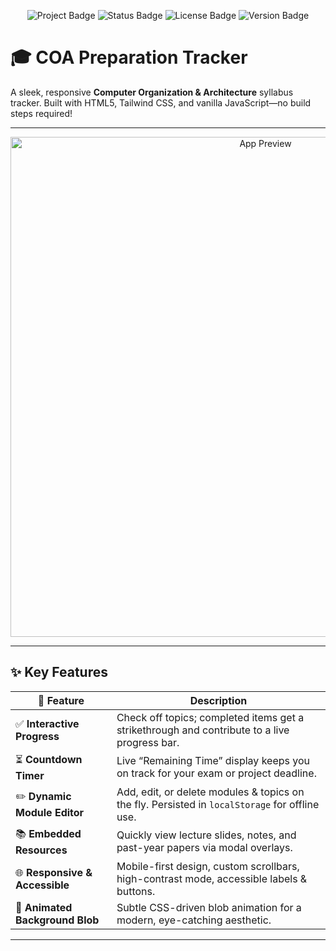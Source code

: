 <p align="center">
  <img src="https://img.shields.io/badge/Project-COA%20Tracker-blueviolet?logo=html5&logoColor=white" alt="Project Badge" />
  <img src="https://img.shields.io/badge/Status-Production%20Ready-brightgreen" alt="Status Badge" />
  <img src="https://img.shields.io/badge/License-MIT-green.svg" alt="License Badge" />
  <img src="https://img.shields.io/badge/Version-1.0.0-blue" alt="Version Badge" />
</p>

# 🎓 COA Preparation Tracker

A sleek, responsive **Computer Organization & Architecture** syllabus tracker. Built with HTML5, Tailwind CSS, and vanilla JavaScript—no build steps required!

---

<p align="center">
  <img src="https://via.placeholder.com/800x400.png?text=📊+Progress+Dashboard+Preview" alt="App Preview" width="800"/>
</p>

---

## ✨ Key Features

| 🚀 Feature                        | Description                                                                                     |
|-----------------------------------|-------------------------------------------------------------------------------------------------|
| ✅ **Interactive Progress**        | Check off topics; completed items get a strikethrough and contribute to a live progress bar.    |
| ⏳ **Countdown Timer**             | Live “Remaining Time” display keeps you on track for your exam or project deadline.             |
| ✏️ **Dynamic Module Editor**       | Add, edit, or delete modules & topics on the fly. Persisted in `localStorage` for offline use. |
| 📚 **Embedded Resources**          | Quickly view lecture slides, notes, and past-year papers via modal overlays.                   |
| 🌐 **Responsive & Accessible**     | Mobile-first design, custom scrollbars, high-contrast mode, accessible labels & buttons.       |
| 🎨 **Animated Background Blob**    | Subtle CSS-driven blob animation for a modern, eye-catching aesthetic.                         |

---
